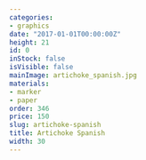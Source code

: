```yaml
---
categories:
- graphics
date: "2017-01-01T00:00:00Z"
height: 21
id: 0
inStock: false
isVisible: false
mainImage: artichoke_spanish.jpg
materials:
- marker
- paper
order: 346
price: 150
slug: artichoke-spanish
title: Artichoke Spanish
width: 30
---
```


